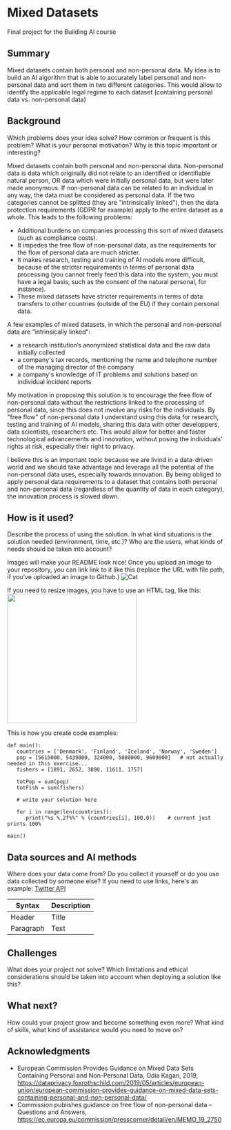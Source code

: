 <!-- This is the markdown template for the final project of the Building AI course, 
created by Reaktor Innovations and University of Helsinki. 
Copy the template, paste it to your GitHub README and edit! -->

# Mixed Datasets

Final project for the Building AI course

## Summary
Mixed datasets contain both personal and non-personal data. My idea is to build an AI algorithm that is able to accurately label personal and non-personal data and sort them in two different categories. This would allow to identify the applicable legal regime to each dataset (containing personal data vs. non-personal data)


## Background

Which problems does your idea solve? How common or frequent is this problem? What is your personal motivation? Why is this topic important or interesting?

Mixed datasets contain both personal and non-personal data. Non-personal data is data which originally did not relate to an identified or identifiable natural person, OR data which were initially personal data, but were later made anonymous. If non-personal data can be related to an individual in any way, the data must be considered as personal data.
If the two categories cannot be splitted (they are "intrinsically linked"), then the data protection requirements (GDPR for example) apply to the entire dataset as a whole. This leads to the following problems:

* Additional burdens on companies processing this sort of mixed datasets (such as compliance costs).
* It impedes the free flow of non-personal data, as the requirements for the flow of personal data are much stricter.
* It makes research, testing and training of AI models more difficult, because of the stricter requirements in terms of personal data processing (you cannot freely feed this data into the system, you must have a legal basis, such as the consent of the natural personal, for instance).
* These mixed datasets have stricter requirements in terms of data transfers to other countries (outside of the EU) if they contain personal data.

A few examples of mixed datasets, in which the personal and non-personal data are "intrinsically linked":
* a research institution’s anonymized statistical data and the raw data initially collected
* a company's tax records, mentioning the name and telephone number of the managing director of the company
* a company's knowledge of IT problems and solutions based on individual incident reports

My motivation in proposing this solution is to encourage the free flow of non-personal data without the restrictions linked to the processing of personal data, since this does not involve any risks for the individuals. By "free flow" of non-personal data I understand using this data for research, testing and training of AI models, sharing this data with other developpers, data scientists, researchers etc. This would allow for better and faster technological advancements and innovation, without posing the individuals' rights at risk, especially their right to privacy.

I believe this is an important topic because we are livind in a data-driven world and we should take advantage and leverage all the potential of the non-personal data uses, especially towards innovation. By being obliged to apply personal data requirements to a dataset that contains both personal and non-personal data (regardless of the quantity of data in each category), the innovation process is slowed down.

## How is it used?

Describe the process of using the solution. In what kind situations is the solution needed (environment, time, etc.)? Who are the users, what kinds of needs should be taken into account?

Images will make your README look nice!
Once you upload an image to your repository, you can link link to it like this (replace the URL with file path, if you've uploaded an image to Github.)
![Cat](https://upload.wikimedia.org/wikipedia/commons/5/5e/Sleeping_cat_on_her_back.jpg)

If you need to resize images, you have to use an HTML tag, like this:
<img src="https://upload.wikimedia.org/wikipedia/commons/5/5e/Sleeping_cat_on_her_back.jpg" width="300">

This is how you create code examples:
```
def main():
   countries = ['Denmark', 'Finland', 'Iceland', 'Norway', 'Sweden']
   pop = [5615000, 5439000, 324000, 5080000, 9609000]   # not actually needed in this exercise...
   fishers = [1891, 2652, 3800, 11611, 1757]

   totPop = sum(pop)
   totFish = sum(fishers)

   # write your solution here

   for i in range(len(countries)):
      print("%s %.2f%%" % (countries[i], 100.0))    # current just prints 100%

main()
```


## Data sources and AI methods
Where does your data come from? Do you collect it yourself or do you use data collected by someone else?
If you need to use links, here's an example:
[Twitter API](https://developer.twitter.com/en/docs)

| Syntax      | Description |
| ----------- | ----------- |
| Header      | Title       |
| Paragraph   | Text        |

## Challenges

What does your project _not_ solve? Which limitations and ethical considerations should be taken into account when deploying a solution like this?

## What next?

How could your project grow and become something even more? What kind of skills, what kind of assistance would you  need to move on? 


## Acknowledgments

* European Commission Provides Guidance on Mixed Data Sets Containing Personal and Non-Personal Data, Odia Kagan, 2019, https://dataprivacy.foxrothschild.com/2019/05/articles/european-union/european-commission-provides-guidance-on-mixed-data-sets-containing-personal-and-non-personal-data/
* Commission publishes guidance on free flow of non-personal data – Questions and Answers, https://ec.europa.eu/commission/presscorner/detail/en/MEMO_19_2750
